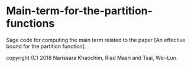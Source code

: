 # Main-term-for-the-partition-functions
Sage code for computing the main term related to the paper [An effective bound for the partition function].

copyright (C) 2018 Narissara Khaochim, Riad Masri and Tsai, Wei-Lun.
